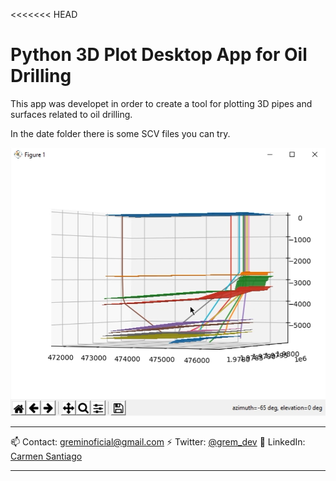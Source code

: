 <<<<<<< HEAD
# Python 3D Plot Desktop App for Oil Drilling

This app was developet in order to create a tool for plotting 3D pipes and surfaces related to oil drilling.

In the date folder there is some SCV files you can try.

![3DPlot example1](public/img/3dsurface1.png)

---

📫 Contact: greminoficial@gmail.com
⚡ Twitter: [@grem_dev]('https://twitter.com/grem_dev')
📌 LinkedIn: [Carmen Santiago]('https://www.linkedin.com/in/carmen-santiago-casj/')


---